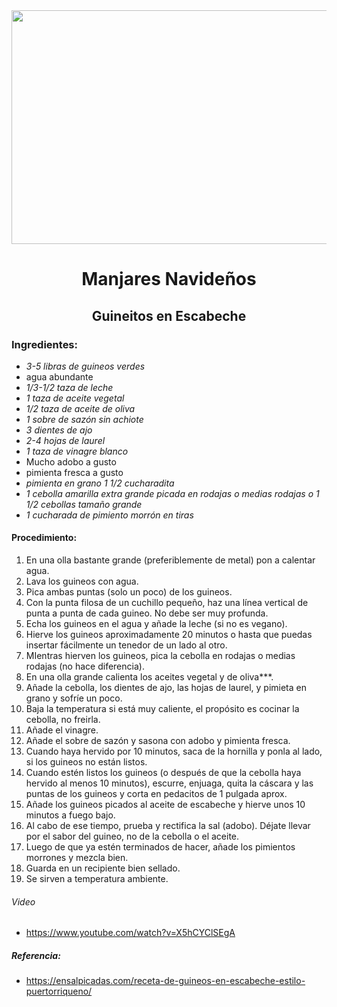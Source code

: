 <div align="center">

<img src="https://thenoshery.com/wp-content/uploads/2021/01/guineos-en-escabeche-04-scaled.jpg" width="520" height="374"/>
  
# Manjares Navideños
## Guineitos en Escabeche

  
  
  </div>
  
### Ingredientes:
- *3-5 libras de guineos verdes*
- agua abundante
- *1/3-1/2 taza de leche*
- *1 taza de aceite vegetal*
- *1/2 taza de aceite de oliva*
- *1 sobre de sazón sin achiote*
- *3 dientes de ajo*
- *2-4 hojas de laurel*
- *1 taza de vinagre blanco*
- Mucho adobo a gusto
- pimienta fresca a gusto
- *pimienta en grano 1 1/2 cucharadita*
- *1 cebolla amarilla extra grande picada en rodajas o medias rodajas o 1 1/2 cebollas tamaño grande*
- *1 cucharada de pimiento morrón en tiras*

#### Procedimiento:
1. En una olla bastante grande (preferiblemente de metal) pon a calentar agua.
2. Lava los guineos con agua.
3. Pica ambas puntas (solo un poco) de los guineos.
4. Con la punta filosa de un cuchillo pequeño, haz una línea vertical de punta a punta de cada guineo. No debe ser muy profunda.
5. Echa los guineos en el agua y añade la leche (si no es vegano).
6. Hierve los guineos aproximadamente 20 minutos o hasta que puedas insertar fácilmente un tenedor de un lado al otro.
7. MIentras hierven los guineos, pica la cebolla en rodajas o medias rodajas (no hace diferencia).
8. En una olla grande calienta los aceites vegetal y de oliva***.
9. Añade la cebolla, los dientes de ajo, las hojas de laurel, y pimieta en grano y sofríe un poco.
10. Baja la temperatura si está muy caliente, el propósito es cocinar la cebolla, no freirla.
11. Añade el vinagre.
12. Añade el sobre de sazón y sasona con adobo y pimienta fresca.
13. Cuando haya hervido por 10 minutos, saca de la hornilla y ponla al lado, si los guineos no están listos.
14. Cuando estén listos los guineos (o después de que la cebolla haya hervido al menos 10 minutos), escurre, enjuaga, quita la cáscara y las puntas de los guineos y corta en pedacitos de 1 pulgada aprox.
15. Añade los guineos picados al aceite de escabeche y hierve unos 10 minutos a fuego bajo.
16. Al cabo de ese tiempo, prueba y rectifica la sal (adobo). Déjate llevar por el sabor del guineo, no de la cebolla o el aceite.
17. Luego de que ya estén terminados de hacer, añade los pimientos morrones y mezcla bien.
18. Guarda en un recipiente bien sellado.
19. Se sirven a temperatura ambiente.

###### Video
- https://www.youtube.com/watch?v=X5hCYClSEgA


##### Referencia:
- https://ensalpicadas.com/receta-de-guineos-en-escabeche-estilo-puertorriqueno/


